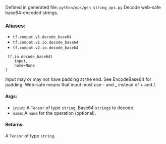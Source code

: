 Defined in generated file: `python/ops/gen_string_ops.py`
Decode web-safe base64-encoded strings.
### Aliases:
- `tf.compat.v1.decode_base64`
- `tf.compat.v1.io.decode_base64`
- `tf.compat.v2.io.decode_base64`

```
 tf.io.decode_base64(
    input,
    name=None
)
```
Input may or may not have padding at the end. See EncodeBase64 for padding. Web-safe means that input must use - and _ instead of + and /.
#### Args:
- `input`: A `Tensor` of type `string`. Base64 `string`s to decode.
- `name`: A `name` for the operation (optional).
#### Returns:
A `Tensor` of type `string`.

